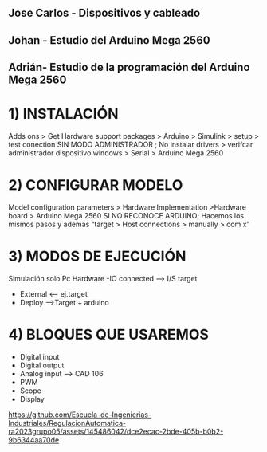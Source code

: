 ## Jose Carlos - Dispositivos y cableado
## Johan - Estudio del Arduino Mega 2560
## Adrián- Estudio de la programación del Arduino Mega 2560
# 1) INSTALACIÓN

Adds ons > Get Hardware support packages > Arduino > Simulink > setup >
test conection
SIN MODO ADMINISTRADOR ; No instalar drivers > verifcar administrador dispositivo windows > Serial > Arduino Mega 2560

# 2) CONFIGURAR MODELO

Model configuration parameters > Hardware Implementation >Hardware board > Arduino Mega 2560
SI NO RECONOCE ARDUINO; Hacemos los mismos pasos y además “target > Host connections > manually > com x”

# 3) MODOS DE EJECUCIÓN

Simulación solo Pc
Hardware
-IO connected --> I/S target
- External <-- ej.target
- Deploy -->Target + arduino

# 4) BLOQUES QUE USAREMOS

- Digital input
- Digital output
- Analog input --> CAD 106
- PWM
- Scope
- Display

https://github.com/Escuela-de-Ingenierias-Industriales/RegulacionAutomatica-ra2023grupo05/assets/145486042/dce2ecac-2bde-405b-b0b2-9b6344aa70de


  
